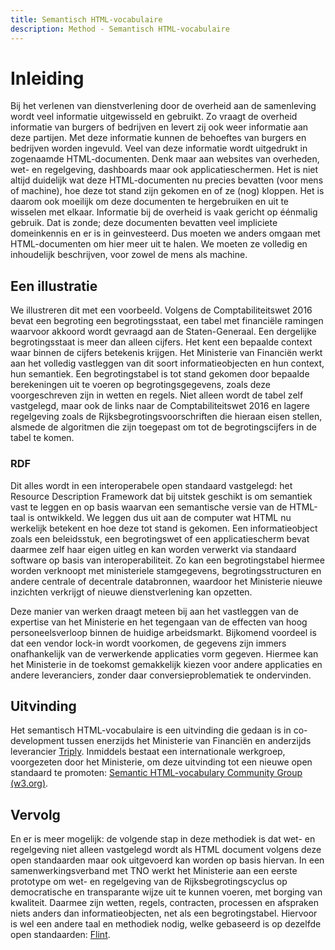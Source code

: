 ```yaml
---
title: Semantisch HTML-vocabulaire
description: Method - Semantisch HTML-vocabulaire
---
```

# Inleiding

Bij het verlenen van dienstverlening door de overheid aan de samenleving wordt veel informatie uitgewisseld en gebruikt. Zo vraagt de overheid informatie van burgers of bedrijven en levert zij ook weer informatie aan deze partijen. Met deze informatie kunnen de behoeftes van burgers en bedrijven worden ingevuld. Veel van deze informatie wordt uitgedrukt in zogenaamde HTML-documenten. Denk maar aan websites van overheden, wet- en regelgeving, dashboards maar ook applicatieschermen. Het is niet altijd duidelijk wat deze HTML-documenten nu precies bevatten (voor mens of machine), hoe deze tot stand zijn gekomen en of ze (nog) kloppen. Het is daarom ook moeilijk om deze documenten te hergebruiken en uit te wisselen met elkaar. Informatie bij de overheid is vaak gericht op éénmalig gebruik. Dat is zonde; deze documenten bevatten veel impliciete domeinkennis en er is in geinvesteerd. Dus moeten we anders omgaan met HTML-documenten om hier meer uit te halen. We moeten ze volledig en inhoudelijk beschrijven, voor zowel de mens als machine.

## Een illustratie
 
We illustreren dit met een voorbeeld. Volgens de Comptabiliteitswet 2016 bevat een begroting een begrotingsstaat, een tabel met financiële ramingen waarvoor akkoord wordt gevraagd aan de Staten-Generaal. Een dergelijke begrotingsstaat is meer dan alleen cijfers. Het kent een bepaalde context waar binnen de cijfers betekenis krijgen. Het Ministerie van Financiën werkt aan het volledig vastleggen van dit soort informatieobjecten en hun context, hun semantiek. Een begrotingstabel is tot stand gekomen door bepaalde berekeningen uit te voeren op begrotingsgegevens, zoals deze voorgeschreven zijn in wetten en regels. Niet alleen wordt de tabel zelf vastgelegd, maar ook de links naar de Comptabiliteitswet 2016 en lagere regelgeving zoals de Rijksbegrotingsvoorschriften die hieraan eisen stellen, alsmede de algoritmen die zijn toegepast om tot de begrotingscijfers in de tabel te komen.

### RDF

Dit alles wordt in een interoperabele open standaard vastgelegd: het Resource Description Framework dat bij uitstek geschikt is om semantiek vast te leggen en op basis waarvan een semantische versie van de HTML-taal is ontwikkeld. We leggen dus uit aan de computer wat HTML nu werkelijk betekent en hoe deze tot stand is gekomen. Een  informatieobject zoals een beleidsstuk, een begrotingswet of een applicatiescherm bevat daarmee zelf haar eigen uitleg en kan worden verwerkt via standaard software op basis van interoperabiliteit. Zo kan een begrotingstabel hiermee worden verknoopt met ministeriele stamgegevens, begrotingsstructuren en andere centrale of decentrale databronnen, waardoor het Ministerie nieuwe inzichten verkrijgt of nieuwe dienstverlening kan opzetten.

Deze manier van werken draagt meteen bij aan het vastleggen van de expertise van het Ministerie en het tegengaan van de effecten van hoog personeelsverloop binnen de huidige arbeidsmarkt. Bijkomend voordeel is dat een vendor lock-in wordt voorkomen, de gegevens zijn immers onafhankelijk van de verwerkende applicaties vorm gegeven. Hiermee kan het Ministerie in de toekomst gemakkelijk kiezen voor andere applicaties en andere leveranciers, zonder daar conversieproblematiek te ondervinden.

## Uitvinding
 
Het semantisch HTML-vocabulaire is een uitvinding die gedaan is in co-development tussen enerzijds het Ministerie van Financiën en anderzijds leverancier [Triply](https://triply.cc/). Inmiddels bestaat een internationale werkgroep, voorgezeten door het Ministerie, om deze uitvinding tot een nieuwe open standaard te promoten: [Semantic HTML-vocabulary Community Group (w3.org)](https://www.w3.org/community/htmlvoc/).

## Vervolg

En er is meer mogelijk: de volgende stap in deze methodiek is dat wet- en regelgeving niet alleen vastgelegd wordt als HTML document volgens deze open standaarden maar ook uitgevoerd kan worden op basis hiervan. In een samenwerkingsverband met TNO werkt het Ministerie aan een eerste prototype om wet- en regelgeving van de Rijksbegrotingscyclus op democratische en transparante wijze uit te kunnen voeren, met borging van kwaliteit. Daarmee zijn wetten, regels, contracten, processen en afspraken niets anders dan informatieobjecten, net als een begrotingstabel. Hiervoor is wel een andere taal en methodiek nodig, welke gebaseerd is op dezelfde open standaarden: [Flint](../methods/flint/methodebeschrijving/05-CALCULEMUS_FLINT.md).



